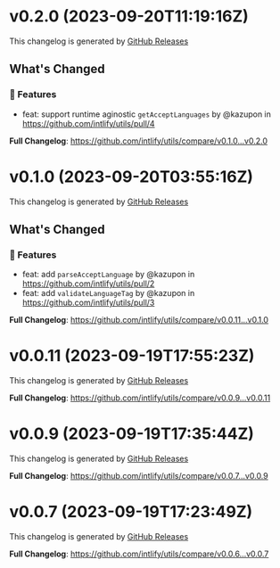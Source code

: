 # v0.2.0 (2023-09-20T11:19:16Z)

This changelog is generated by
[GitHub Releases](https://github.com/intlify/utils/releases/tag/v0.2.0)

<!-- Release notes generated using configuration in .github/release.yml at v0.2.0 -->

## What's Changed

### 🌟 Features

- feat: support runtime aginostic `getAcceptLanguages` by @kazupon in
  https://github.com/intlify/utils/pull/4

**Full Changelog**: https://github.com/intlify/utils/compare/v0.1.0...v0.2.0

# v0.1.0 (2023-09-20T03:55:16Z)

This changelog is generated by
[GitHub Releases](https://github.com/intlify/utils/releases/tag/v0.1.0)

<!-- Release notes generated using configuration in .github/release.yml at v0.1.0 -->

## What's Changed

### 🌟 Features

- feat: add `parseAcceptLanguage` by @kazupon in
  https://github.com/intlify/utils/pull/2
- feat: add `validateLanguageTag` by @kazupon in
  https://github.com/intlify/utils/pull/3

**Full Changelog**: https://github.com/intlify/utils/compare/v0.0.11...v0.1.0

# v0.0.11 (2023-09-19T17:55:23Z)

This changelog is generated by
[GitHub Releases](https://github.com/intlify/utils/releases/tag/v0.0.11)

<!-- Release notes generated using configuration in .github/release.yml at v0.0.11 -->

**Full Changelog**: https://github.com/intlify/utils/compare/v0.0.9...v0.0.11

# v0.0.9 (2023-09-19T17:35:44Z)

This changelog is generated by
[GitHub Releases](https://github.com/intlify/utils/releases/tag/v0.0.9)

<!-- Release notes generated using configuration in .github/release.yml at v0.0.9 -->

**Full Changelog**: https://github.com/intlify/utils/compare/v0.0.7...v0.0.9

# v0.0.7 (2023-09-19T17:23:49Z)

This changelog is generated by
[GitHub Releases](https://github.com/intlify/utils/releases/tag/v0.0.7)

<!-- Release notes generated using configuration in .github/release.yml at v0.0.7 -->

**Full Changelog**: https://github.com/intlify/utils/compare/v0.0.6...v0.0.7
